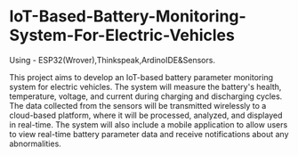 # IoT-Based-Battery-Monitoring-System-For-Electric-Vehicles
Using - ESP32(Wrover),Thinkspeak,ArdinoIDE&amp;Sensors.

This project aims to develop an IoT-based battery parameter monitoring system for electric vehicles. The system will measure the battery's health, 
temperature, voltage, and current during charging and discharging cycles. The data collected from the sensors will be transmitted wirelessly to a 
cloud-based platform, where it will be processed, analyzed, and displayed in real-time. The system will also include a mobile application to allow
users to view real-time battery parameter data and receive notifications about any abnormalities. 

